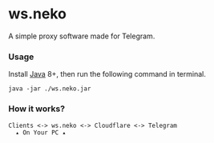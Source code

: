 # ws.neko
A simple proxy software made for Telegram.

### Usage

Install [Java](https://java.com/) 8+, then run the following command in terminal.
```shell
java -jar ./ws.neko.jar
```

### How it works?

```
Clients <-> ws.neko <-> Cloudflare <-> Telegram
  ▴ On Your PC ▴
```